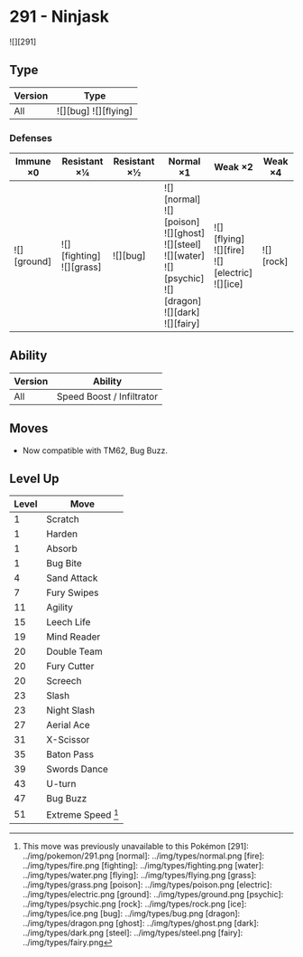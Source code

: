 # 291 - Ninjask
![][291]

## Type

Version | Type
---     | ---
All     | ![][bug]  ![][flying]

### Defenses

Immune ×0       | Resistant ×¼                    | Resistant ×½ | Normal ×1                                                                                                                          | Weak ×2                                                   | Weak ×4
---             | ---                             | ---          | ---                                                                                                                                | ---                                                       | ---
![][ground]<br> | ![][fighting]<br>![][grass]<br> | ![][bug]<br> | ![][normal]<br>![][poison]<br>![][ghost]<br>![][steel]<br>![][water]<br>![][psychic]<br>![][dragon]<br>![][dark]<br>![][fairy]<br> | ![][flying]<br>![][fire]<br>![][electric]<br>![][ice]<br> | ![][rock]<br>

## Ability

Version | Ability
---     | ---
All     | Speed Boost / Infiltrator

## Moves

 - Now compatible with TM62, Bug Buzz.

## Level Up

Level | Move
---   | ---
1     | Scratch
1     | Harden
1     | Absorb
1     | Bug Bite
4     | Sand Attack
7     | Fury Swipes
11    | Agility
15    | Leech Life
19    | Mind Reader
20    | Double Team
20    | Fury Cutter
20    | Screech
23    | Slash
23    | Night Slash
27    | Aerial Ace
31    | X-Scissor
35    | Baton Pass
39    | Swords Dance
43    | U-turn
47    | Bug Buzz
51    | Extreme Speed [^1]

[^1]: This move was previously unavailable to this Pokémon
[291]: ../img/pokemon/291.png
[normal]: ../img/types/normal.png
[fire]: ../img/types/fire.png
[fighting]: ../img/types/fighting.png
[water]: ../img/types/water.png
[flying]: ../img/types/flying.png
[grass]: ../img/types/grass.png
[poison]: ../img/types/poison.png
[electric]: ../img/types/electric.png
[ground]: ../img/types/ground.png
[psychic]: ../img/types/psychic.png
[rock]: ../img/types/rock.png
[ice]: ../img/types/ice.png
[bug]: ../img/types/bug.png
[dragon]: ../img/types/dragon.png
[ghost]: ../img/types/ghost.png
[dark]: ../img/types/dark.png
[steel]: ../img/types/steel.png
[fairy]: ../img/types/fairy.png
